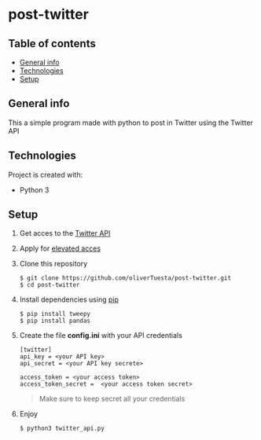 # post-twitter

## Table of contents

-   [General info](#general-info)
-   [Technologies](#technologies)
-   [Setup](#setup)

## General info

This a simple program made with python to post in Twitter using the Twitter API

## Technologies

Project is created with:

-   Python 3

## Setup

<ol>
    <li><p>Get acces to the <a href="https://developer.twitter.com/en/docs/twitter-api/getting-started/getting-access-to-the-twitter-api">Twitter API</a></p></li>
    <li><p>Apply for <a href="https://developer.twitter.com/en/portal/products/elevated">elevated acces </a></p></li>
    <li><p>Clone this repository</p></li>
    
```
$ git clone https://github.com/oliverTuesta/post-twitter.git
$ cd post-twitter
```
<li><p>Install dependencies using <a href="https://pypi.org/project/pip/">pip</a></p></li>

```
$ pip install tweepy
$ pip install pandas
```

<li><p>Create the file <b>config.ini</b> with your API credentials</p></li>

```
[twitter]
api_key = <your API key>
api_secret = <your API key secrete>

access_token = <your access token>
access_token_secret =  <your access token secret>
```

<blockquote>
    <p>Make sure to keep secret all your credentials</p>
</blockquote>
<li><p>Enjoy</p></li>

```
$ python3 twitter_api.py
```

</ol>
